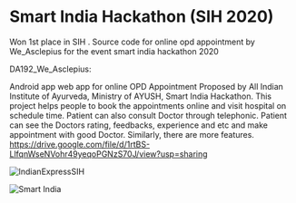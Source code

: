 # Smart India Hackathon (SIH 2020)
Won 1st place in SIH . Source code for online opd appointment by We_Asclepius for the event smart india hackathon  2020

DA192_We_Asclepius:

Android app web app for online OPD Appointment Proposed by All Indian Institute of Ayurveda, Ministry of AYUSH, Smart India Hackathon. This project helps people to book the appointments online and visit hospital on schedule time. Patient can also consult Doctor through telephonic. Patient can see the Doctors rating, feedbacks, experience and etc and make appointment with good Doctor. Similarly, there are more features. 
https://drive.google.com/file/d/1rtBS-LlfqnWseNVohr49yeqoPGNzS70J/view?usp=sharing

![IndianExpressSIH](https://user-images.githubusercontent.com/46131266/162588053-459e8b98-1252-477b-a3cb-bcc618e23f1b.jpeg)

![Smart India](https://user-images.githubusercontent.com/46131266/162588042-8fd3528d-ee95-4dcb-bc78-20d989ded80f.PNG)

